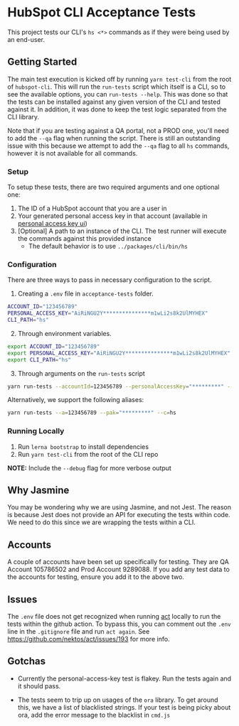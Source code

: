 # HubSpot CLI Acceptance Tests

This project tests our CLI's `hs <*>` commands as if they were being used by an end-user.

## Getting Started

The main test execution is kicked off by running `yarn test-cli` from the root of `hubspot-cli`. This will run the `run-tests` script which itself is a CLI, so to see the available options, you can `run-tests --help`. This was done so that the tests can be installed against any given version of the CLI and tested against it. In addition, it was done to keep the test logic separated from the CLI library.

Note that if you are testing against a QA portal, not a PROD one, you'll need to add the `--qa` flag when running the script. There is still an outstanding issue with this because we attempt to add the `--qa` flag to all `hs` commands, however it is not available for all commands.

### Setup

To setup these tests, there are two required arguments and one optional one:

1. The ID of a HubSpot account that you are a user in
2. Your generated personal access key in that account (available in [personal access key ui](https://app.hubspot.com/l/personal-access-key))
3. [Optional] A path to an instance of the CLI. The test runner will execute the commands against this provided instance
   - The default behavior is to use `../packages/cli/bin/hs`

### Configuration

There are three ways to pass in necessary configuration to the script.

1. Creating a `.env` file in `acceptance-tests` folder.

```bash
ACCOUNT_ID="123456789"
PERSONAL_ACCESS_KEY="AiRiNGU2Y***************m1wLi2s8k2UlMYHEX"
CLI_PATH="hs"
```

2. Through environment variables.

```bash
export ACCOUNT_ID="123456789"
export PERSONAL_ACCESS_KEY="AiRiNGU2Y***************m1wLi2s8k2UlMYHEX"
export CLI_PATH="hs"
```

3. Through arguments on the `run-tests` script

```bash
yarn run-tests --accountId=123456789 --personalAccessKey="*********" --cliPath=hs
```

Alternatively, we support the following aliases:

```bash
yarn run-tests --a=123456789 --pak="*********" --c=hs
```

### Running Locally

1. Run `lerna bootstrap` to install dependencies
2. Run `yarn test-cli` from the root of the CLI repo

**NOTE:** Include the `--debug` flag for more verbose output

## Why Jasmine

You may be wondering why we are using Jasmine, and not Jest. The reason is because Jest does not provide an API for executing the tests within code. We need to do this since we are wrapping the tests within a CLI.

## Accounts

A couple of accounts have been set up specifically for testing. They are QA Account 105786502 and Prod Account 9289088. If you add any test data to the accounts for testing, ensure you add it to the above two.

## Issues

The `.env` file does not get recognized when running [act](https://github.com/nektos/act) locally to run the tests within the github action. To bypass this, you can comment out the `.env` line in the `.gitignore` file and run `act again`. See https://github.com/nektos/act/issues/193 for more info.

## Gotchas

- Currently the personal-access-key test is flakey. Run the tests again and it should pass.

- The tests seem to trip up on usages of the `ora` library. To get around this, we have a list of blacklisted strings. If your test is being picky about ora, add the error message to the blacklist in `cmd.js`
